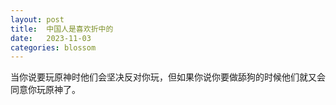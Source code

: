 ```yaml
---
layout: post
title:  中国人是喜欢折中的
date:   2023-11-03
categories: blossom
---
```

当你说要玩原神时他们会坚决反对你玩，但如果你说你要做舔狗的时候他们就又会同意你玩原神了。